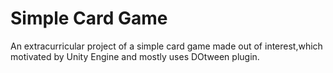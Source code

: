 # Simple Card Game
An extracurricular project of a simple card game made out of interest,which motivated by Unity Engine and mostly uses DOtween plugin.
